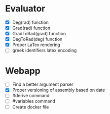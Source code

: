 # Evaluator

- [x] Deg(rad) function
- [x] Grad(rad) function
- [x] GradToRad(grad) function
- [x] DegToRad(deg) function
- [x] Proper LaTex rendering
- [ ] greek identifiers latex encoding

# Webapp

- [ ] Find a better argument parser
- [x] Proper versioning of assembly based on date
- [ ] #derive command
- [ ] #variables command
- [ ] Create docker file